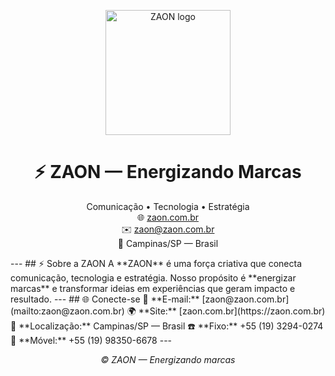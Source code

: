 

<!--
**Zaon-Developtment/Zaon-Developtment** is a ✨ _special_ ✨ repository because its `README.md` (this file) appears on your GitHub profile.

Here are some ideas to get you started:

- 🔭 I’m currently working on ...
- 🌱 I’m currently learning ...
- 👯 I’m looking to collaborate on ...
- 🤔 I’m looking for help with ...
- 💬 Ask me about ...
- 📫 How to reach me: ...
- 😄 Pronouns: ...
- ⚡ Fun fact: ...
-->
<p align="center"> <img src="https://zaon.com.br/wp-content/uploads/2021/02/cropped-ZAON_Fav_Icon-192x192.png" alt="ZAON logo" width="200"> </p> <h1 align="center">⚡ ZAON — Energizando Marcas</h1> <p align="center"> Comunicação • Tecnologia • Estratégia<br> 🌐 <a href="https://zaon.com.br" target="_blank">zaon.com.br</a><br> ✉️ <a href="mailto:zaon@zaon.com.br">zaon@zaon.com.br</a><br> 📍 Campinas/SP — Brasil </p> --- ## ⚡ Sobre a ZAON A **ZAON** é uma força criativa que conecta comunicação, tecnologia e estratégia. Nosso propósito é **energizar marcas** e transformar ideias em experiências que geram impacto e resultado. --- ## 🌐 Conecte-se 📧 **E-mail:** [zaon@zaon.com.br](mailto:zaon@zaon.com.br) 🌍 **Site:** [zaon.com.br](https://zaon.com.br) 📍 **Localização:** Campinas/SP — Brasil ☎️ **Fixo:** +55 (19) 3294-0274 📱 **Móvel:** +55 (19) 98350-6678 --- <p align="center"> <i>© ZAON — Energizando marcas</i> </p>

